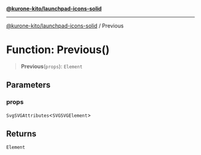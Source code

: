 [**@kurone-kito/launchpad-icons-solid**](../README.md)

***

[@kurone-kito/launchpad-icons-solid](../globals.md) / Previous

# Function: Previous()

> **Previous**(`props`): `Element`

## Parameters

### props

`SvgSVGAttributes`\<`SVGSVGElement`\>

## Returns

`Element`
